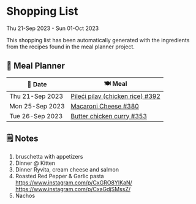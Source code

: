 # Shopping List

Thu 21-Sep 2023 - Sun 01-Oct 2023

This shopping list has been automatically generated with the ingredients from the recipes found in the meal planner project.

## 📅 Meal Planner

|📅 Date| 🍽️ Meal|
|----|----|
|Thu 21-Sep 2023|[Pileći pilav (chicken rice) #392](https://github.com/jcallaghan/The-Cookbook/issues/392)|
|Mon 25-Sep 2023|[Macaroni Cheese #380](https://github.com/jcallaghan/The-Cookbook/issues/380)|
|Tue 26-Sep 2023|[Butter chicken curry #353](https://github.com/jcallaghan/The-Cookbook/issues/353)|

## 🗒️ Notes

1. bruschetta with appetizers
1. Dinner @ Kitten
1. Dinner Ryvita, cream cheese and salmon 
1. Roasted Red Pepper & Garlic pasta https://www.instagram.com/p/CxGRO8YIKaN/ https://www.instagram.com/p/CxaGdjSMssZ/
1. Nachos
